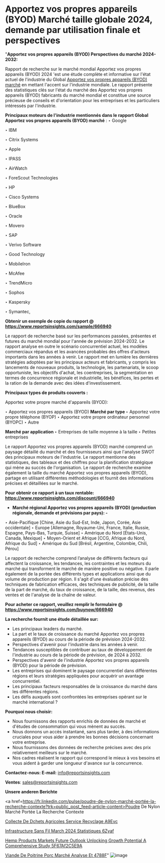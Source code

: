 # Apportez vos propres appareils (BYOD) Marché taille globale 2024, demande par utilisation finale et perspectives

 "<strong>Apportez vos propres appareils (BYOD) Perspectives du marché 2024-2032:</strong>

Rapport de recherche sur le marché mondial Apportez vos propres appareils (BYOD) 2024 'est une étude complète et informative sur l'état actuel de l'industrie du Global <a href=https://www.reportsinsights.com/sample/666940>Apportez vos propres appareils (BYOD) marché</a> en mettant l'accent sur l'industrie mondiale. Le rapport présente des statistiques clés sur l'état du marché des Apportez vos propres appareils (BYOD) fabricants du marché mondial et constitue une source précieuse de conseils et d'orientation pour les entreprises et les particuliers intéressés par l'industrie.

<strong>Principaux moteurs de l'industrie mentionnés dans le rapport Global Apportez vos propres appareils (BYOD) marché</strong> :
‣ Google

‣ IBM

‣ Citrix Systems

‣ Apple

‣ IPASS

‣ AirWatch

‣ ForeScout Technologies

‣ HP

‣ Cisco Systems

‣ BlueBox

‣ Oracle

‣ Movero

‣ SAP

‣ Verivo Software

‣ Good Technology

‣ MobileIron

‣ McAfee

‣ TrendMicro

‣ Sophos

‣ Kaspersky

‣ Symantec,

<strong>Obtenir un exemple de copie du rapport @ <a href=https://www.reportsinsights.com/sample/666940>https://www.reportsinsights.com/sample/666940</a></strong>

Le rapport de recherche basé sur les performances passées, présentes et futures du marché mondial pour l'année de prévision 2024-2032. Le rapport analyse en outre le scénario concurrentiel actuel, les modèles commerciaux répandus et les avancées probables des offres d'acteurs importants dans les années à venir. Le rapport met en lumière les dernières stratégies adoptées par les principaux acteurs et fabricants, y compris les lancements de nouveaux produits, la technologie, les partenariats, le scoop opportuniste, les objectifs d'achat, les coentreprises, la segmentation en termes de concurrence régionale et industrielle, les bénéfices, les pertes et la ration de la demande avec des idées d'investissement.

<strong>Principaux types de produits couverts :</strong>

Apportez votre propre marché d'appareils (BYOD):

‣  Apportez vos propres appareils (BYOD) <strong> Marché <strong> par type </strong> </strong>
‣ Apportez votre propre téléphone (BYOP)
‣ Apportez votre propre ordinateur personnel (BYOPC)
‣ Autre

<strong>Marché par application </strong>
‣ Entreprises de taille moyenne à la taille
‣ Petites entreprises

Le rapport Apportez vos propres appareils (BYOD) marché comprend un paysage détaillé du marché et des fournisseurs ainsi que l'analyse SWOT des principaux moteurs de l'industrie. Le rapport mentionne des statistiques, des tableaux et des chiffres pour la planification stratégique qui mène au succès de l'organisation. Le rapport de recherche examine également la taille du marché Apportez vos propres appareils (BYOD), partage en utilisant différentes méthodologies et fournit des informations précises et détaillées sur le marché.

<strong>Pour obtenir ce rapport à un taux rentable: <a href=https://www.reportsinsights.com/discount/666940>https://www.reportsinsights.com/discount/666940</a></strong>
<ul>
  <li><strong>Marché régional Apportez vos propres appareils (BYOD) (production régionale, demande et prévisions par pays): -</strong></li>
</ul>
‣ Asie-Pacifique [Chine, Asie du Sud-Est, Inde, Japon, Corée, Asie occidentale]
‣ Europe [Allemagne, Royaume-Uni, France, Italie, Russie, Espagne, Pays-Bas, Turquie, Suisse]
‣ Amérique du Nord [États-Unis, Canada, Mexique]
‣ Moyen-Orient et Afrique [CCG, Afrique du Nord, Afrique du Sud]
‣ Amérique du Sud [Brésil, Argentine, Colombie, Chili, Pérou]

Le rapport de recherche comprend l’analyse de différents facteurs qui affectent la croissance, les tendances, les contraintes et les moteurs du marché qui transforment le marché de manière positive ou négative. Il parle également de la portée des différents types et applications ainsi que du volume de production par région. Il s'agit d'une évaluation précise des techniques de fabrication efficaces, des techniques de publicité, de la taille de la part de marché, du taux de croissance, de la taille, des revenus, des ventes et de l'analyse de la chaîne de valeur.

<strong>Pour acheter ce rapport, veuillez remplir le formulaire @   <a href=https://www.reportsinsights.com/buynow/666940>https://www.reportsinsights.com/buynow/666940</a></strong>

<strong>La recherche fournit une étude détaillée sur:</strong>
<ul>
  <li>Les principaux leaders du marché.</li>
  <li>La part et le taux de croissance du marché Apportez vos propres appareils (BYOD) au cours de la période de prévision 2024-2032.</li>
  <li>Perspectives d'avenir pour l'industrie dans les années à venir.</li>
  <li>Tendances susceptibles de contribuer au taux de développement de l'industrie au cours de la période de prévision, de 2024 à 2032.</li>
  <li>Perspectives d'avenir de l'industrie Apportez vos propres appareils (BYOD) pour la période de prévision.</li>
  <li>Les entreprises qui dominent le paysage concurrentiel dans différentes régions et leurs stratégies appliquées pour acquérir un avantage concurrentiel.</li>
  <li>Les principaux facteurs responsables de la croissance du marché dans les différentes régions.</li>
  <li>Les défis auxquels sont confrontées les entreprises opérant sur le marché international ?</li>
</ul>
<strong>Pourquoi nous choisir:</strong>
<ul>
  <li>Nous fournissons des rapports enrichis de données de marché et d'études de consommation qui vous mènent au succès.</li>
  <li>Nous donnons un accès instantané, sans plus tarder, à des informations cruciales pour vous aider à prendre les bonnes décisions concernant votre entreprise.</li>
  <li>Nous fournissons des données de recherche précises avec des prix relativement meilleurs sur le marché.</li>
  <li>Nos cadres réalisent le rapport qui correspond le mieux à vos besoins et vous aident à garder une longueur d'avance sur la concurrence.</li>
</ul>
<strong>Contactez-nous:
</strong><strong>E-mail:</strong> <a href=mailto:info@reportsinsights.com>info@reportsinsights.com</a>

<strong>Ventes</strong>: <a href=mailto:sales@reportsinsights.com>sales@reportsinsights.com</a>

<strong>Unsere anderen Berichte</strong>

<a href=https://fr.linkedin.com/pulse/poudre-de-nylon-marché-portée-la-recherche-contexte?trk=public_post_feed-article-content>Poudre De Nylon Marché Portée La Recherche Contexte</a>

<a href=https://www.linkedin.com/pulse/collecte-de-d%C3%A9chets-agricoles-service-recyclage-a9evc/>Collecte De Dchets Agricoles Service Recyclage A9Evc</a>

<a href=https://www.linkedin.com/pulse/infrastructure-sans-fil-march%C3%A9-2024-statistiques-6zyaf/>Infrastructure Sans Fil March 2024 Statistiques 6Zyaf</a>

<a href=https://medium.com/@aanarkumar6/hemp-products-markets-future-outlook-unlocking-growth-potential-a-comprehensive-study-5f67af2c5e9a>Hemp Products Markets Future Outlook Unlocking Growth Potential A Comprehensive Study 5F67Af2C5E9A</a>

<a href=https://fr.linkedin.com/pulse/viande-de-poitrine-porc-marché-analyse-et-4788f/>Viande De Poitrine Porc Marché Analyse Et 4788F</a>"
![image](https://github.com/daminid12/RImarketgrowth/assets/158430485/8e7f65f0-6ec6-4d13-b1f9-50772a7f5181)
